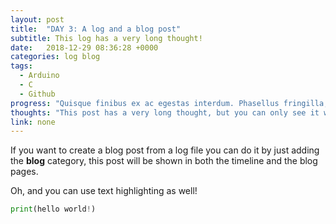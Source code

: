 ```yaml
---
layout: post
title:  "DAY 3: A log and a blog post"
subtitle: This log has a very long thought!
date:   2018-12-29 08:36:28 +0000
categories: log blog
tags: 
  - Arduino
  - C 
  - Github
progress: "Quisque finibus ex ac egestas interdum. Phasellus fringilla, dui vel ornare faucibus, nibh ante tincidunt ante, quis maximus odio diam non leo."
thoughts: "This post has a very long thought, but you can only see it when you press the READ MORE button. You won't miss much since the rest is just Lorem Ipsum text -Nulla turpis metus, consectetur non justo ut, feugiat vestibulum odio. Quisque non placerat tortor. Morbi malesuada eu nisi eget varius. Quisque finibus ex ac egestas interdum. Phasellus fringilla, dui vel ornare faucibus, nibh ante tincidunt ante, quis maximus odio diam non leo"
link: none
---
```


If you want to create a blog post from a log file you can do it by just adding the **blog** category, this post will be shown in both the timeline and the blog pages.

Oh, and you can use text highlighting as well!

```python
print(hello world!)
```